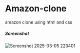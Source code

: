 # Amazon-clone
amazon clone using html and css
<h5> Screenshot </h5>


![Screenshot 2025-03-05 223401](https://github.com/user-attachments/assets/d2a7df78-ea2c-4d9f-aeb1-eab607013933)
